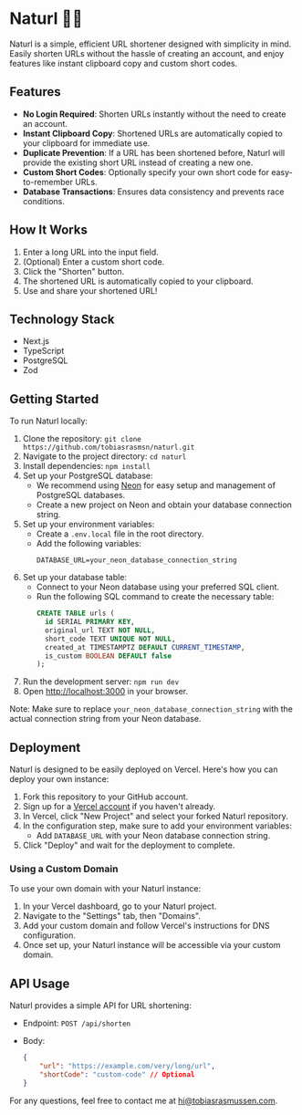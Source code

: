 # Naturl 🔗🌳

Naturl is a simple, efficient URL shortener designed with simplicity in mind. Easily shorten URLs without the hassle of creating an account, and enjoy features like instant clipboard copy and custom short codes.

## Features

-   **No Login Required**: Shorten URLs instantly without the need to create an account.
-   **Instant Clipboard Copy**: Shortened URLs are automatically copied to your clipboard for immediate use.
-   **Duplicate Prevention**: If a URL has been shortened before, Naturl will provide the existing short URL instead of creating a new one.
-   **Custom Short Codes**: Optionally specify your own short code for easy-to-remember URLs.
-   **Database Transactions**: Ensures data consistency and prevents race conditions.

## How It Works

1. Enter a long URL into the input field.
2. (Optional) Enter a custom short code.
3. Click the "Shorten" button.
4. The shortened URL is automatically copied to your clipboard.
5. Use and share your shortened URL!

## Technology Stack

-   Next.js
-   TypeScript
-   PostgreSQL
-   Zod

## Getting Started

To run Naturl locally:

1. Clone the repository: `git clone https://github.com/tobiasrasmsn/naturl.git`
2. Navigate to the project directory: `cd naturl`
3. Install dependencies: `npm install`
4. Set up your PostgreSQL database:
    - We recommend using [Neon](https://neon.tech/) for easy setup and management of PostgreSQL databases.
    - Create a new project on Neon and obtain your database connection string.
5. Set up your environment variables:
    - Create a `.env.local` file in the root directory.
    - Add the following variables:
        ```
        DATABASE_URL=your_neon_database_connection_string
        ```
6. Set up your database table:
    - Connect to your Neon database using your preferred SQL client.
    - Run the following SQL command to create the necessary table:
        ```sql
        CREATE TABLE urls (
          id SERIAL PRIMARY KEY,
          original_url TEXT NOT NULL,
          short_code TEXT UNIQUE NOT NULL,
          created_at TIMESTAMPTZ DEFAULT CURRENT_TIMESTAMP,
          is_custom BOOLEAN DEFAULT false
        );
        ```
7. Run the development server: `npm run dev`
8. Open [http://localhost:3000](http://localhost:3000) in your browser.

Note: Make sure to replace `your_neon_database_connection_string` with the actual connection string from your Neon database.

## Deployment

Naturl is designed to be easily deployed on Vercel. Here's how you can deploy your own instance:

1. Fork this repository to your GitHub account.
2. Sign up for a [Vercel account](https://vercel.com/signup) if you haven't already.
3. In Vercel, click "New Project" and select your forked Naturl repository.
4. In the configuration step, make sure to add your environment variables:
    - Add `DATABASE_URL` with your Neon database connection string.
5. Click "Deploy" and wait for the deployment to complete.

### Using a Custom Domain

To use your own domain with your Naturl instance:

1. In your Vercel dashboard, go to your Naturl project.
2. Navigate to the "Settings" tab, then "Domains".
3. Add your custom domain and follow Vercel's instructions for DNS configuration.
4. Once set up, your Naturl instance will be accessible via your custom domain.

## API Usage

Naturl provides a simple API for URL shortening:

-   Endpoint: `POST /api/shorten`
-   Body:

    ```json
    {
        "url": "https://example.com/very/long/url",
        "shortCode": "custom-code" // Optional
    }
    ```

For any questions, feel free to contact me at hi@tobiasrasmussen.com.
